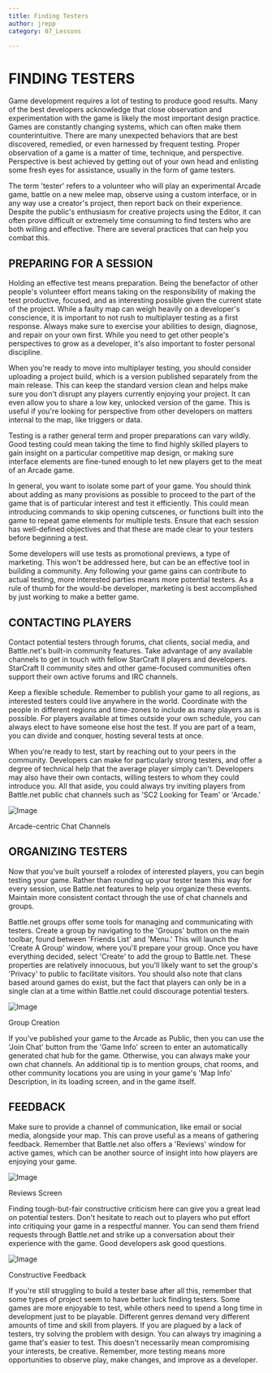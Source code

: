 ```yaml
---
title: Finding Testers
author: jrepp
category: 07_Lessons

---
```

FINDING TESTERS
===============

Game development requires a lot of testing to produce good results. Many
of the best developers acknowledge that close observation and
experimentation with the game is likely the most important design
practice. Games are constantly changing systems, which can often make
them counterintuitive. There are many unexpected behaviors that are best
discovered, remedied, or even harnessed by frequent testing. Proper
observation of a game is a matter of time, technique, and perspective.
Perspective is best achieved by getting out of your own head and
enlisting some fresh eyes for assistance, usually in the form of game
testers.

The term 'tester' refers to a volunteer who will play an experimental
Arcade game, battle on a new melee map, observe using a custom
interface, or in any way use a creator's project, then report back on
their experience. Despite the public's enthusiasm for creative projects
using the Editor, it can often prove difficult or extremely time
consuming to find testers who are both willing and effective. There are
several practices that can help you combat this.

PREPARING FOR A SESSION
-----------------------

Holding an effective test means preparation. Being the benefactor of
other people's volunteer effort means taking on the responsibility of
making the test productive, focused, and as interesting possible given
the current state of the project. While a faulty map can weigh heavily
on a developer's conscience, it is important to not rush to multiplayer
testing as a first response. Always make sure to exercise your abilities
to design, diagnose, and repair on your own first. While you need to get
other people's perspectives to grow as a developer, it's also important
to foster personal discipline.

When you're ready to move into multiplayer testing, you should consider
uploading a project build, which is a version published separately from
the main release. This can keep the standard version clean and helps
make sure you don't disrupt any players currently enjoying your project.
It can even allow you to share a low key, unlocked version of the game.
This is useful if you're looking for perspective from other developers
on matters internal to the map, like triggers or data.

Testing is a rather general term and proper preparations can vary
wildly. Good testing could mean taking the time to find highly skilled
players to gain insight on a particular competitive map design, or
making sure interface elements are fine-tuned enough to let new players
get to the meat of an Arcade game.

In general, you want to isolate some part of your game. You should think
about adding as many provisions as possible to proceed to the part of
the game that is of particular interest and test it efficiently. This
could mean introducing commands to skip opening cutscenes, or functions
built into the game to repeat game elements for multiple tests. Ensure
that each session has well-defined objectives and that these are made
clear to your testers before beginning a test.

Some developers will use tests as promotional previews, a type of
marketing. This won't be addressed here, but can be an effective tool in
building a community. Any following your game gains can contribute to
actual testing, more interested parties means more potential testers. As
a rule of thumb for the would-be developer, marketing is best
accomplished by just working to make a better game.

CONTACTING PLAYERS
------------------

Contact potential testers through forums, chat clients, social media,
and Battle.net's built-in community features. Take advantage of any
available channels to get in touch with fellow StarCraft II players and
developers. StarCraft II community sites and other game-focused
communities often support their own active forums and IRC channels.

Keep a flexible schedule. Remember to publish your game to all regions,
as interested testers could live anywhere in the world. Coordinate with
the people in different regions and time-zones to include as many
players as is possible. For players available at times outside your own
schedule, you can always elect to have someone else host the test. If
you are part of a team, you can divide and conquer, hosting several
tests at once.

When you're ready to test, start by reaching out to your peers in the
community. Developers can make for particularly strong testers, and
offer a degree of technical help that the average player simply can't.
Developers may also have their own contacts, willing testers to whom
they could introduce you. All that aside, you could always try inviting
players from Battle.net public chat channels such as 'SC2 Looking for
Team' or 'Arcade.'

![Image](./resources/085_Finding_Testers1.png)

Arcade-centric Chat Channels

ORGANIZING TESTERS
------------------

Now that you've built yourself a rolodex of interested players, you can
begin testing your game. Rather than rounding up your tester team this
way for every session, use Battle.net features to help you organize
these events. Maintain more consistent contact through the use of chat
channels and groups.

Battle.net groups offer some tools for managing and communicating with
testers. Create a group by navigating to the 'Groups' button on the main
toolbar, found between 'Friends List' and 'Menu.' This will launch the
'Create A Group' window, where you'll prepare your group. Once you have
everything decided, select 'Create' to add the group to Battle.net.
These properties are relatively innocuous, but you'll likely want to set
the group's 'Privacy' to public to facilitate visitors. You should also
note that clans based around games do exist, but the fact that players
can only be in a single clan at a time within Battle.net could
discourage potential testers.

![Image](./resources/085_Finding_Testers2.png)

Group Creation

If you've published your game to the Arcade as Public, then you can use
the 'Join Chat' button from the 'Game Info' screen to enter an
automatically generated chat hub for the game. Otherwise, you can always
make your own chat channels. An additional tip is to mention groups,
chat rooms, and other community locations you are using in your game's
'Map Info' Description, in its loading screen, and in the game itself.

FEEDBACK
--------

Make sure to provide a channel of communication, like email or social
media, alongside your map. This can prove useful as a means of gathering
feedback. Remember that Battle.net also offers a 'Reviews' window for
active games, which can be another source of insight into how players
are enjoying your game.

![Image](./resources/085_Finding_Testers3.png)

Reviews Screen

Finding tough-but-fair constructive criticism here can give you a great
lead on potential testers. Don't hesitate to reach out to players who
put effort into critiquing your game in a respectful manner. You can
send them friend requests through Battle.net and strike up a
conversation about their experience with the game. Good developers ask
good questions.

![Image](./resources/085_Finding_Testers4.png)

Constructive Feedback

If you're still struggling to build a tester base after all this,
remember that some types of project seem to have better luck finding
testers. Some games are more enjoyable to test, while others need to
spend a long time in development just to be playable. Different genres
demand very different amounts of time and skill from players. If you are
plagued by a lack of testers, try solving the problem with design. You
can always try imagining a game that's easier to test. This doesn't
necessarily mean compromising your interests, be creative. Remember,
more testing means more opportunities to observe play, make changes, and
improve as a developer.
